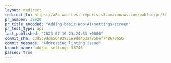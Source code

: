 ```yaml
---
layout: redirect
redirect_to: https://a8c-woo-test-reports.s3.amazonaws.com/public/pr/38920/api/index.html
pr_number: 38920
pr_title_encoded: "Adding+basic+Woo+AI+settings+screen"
pr_test_type: api
last_published: "2023-07-10 23:24:33 +0000"
commit_sha: c3d5c9ddb56492931e9dd463aa85bef748670a56
commit_message: "Addressing linting issue"
branch_name: add/ai-settings-38746
passed: true
---
```

